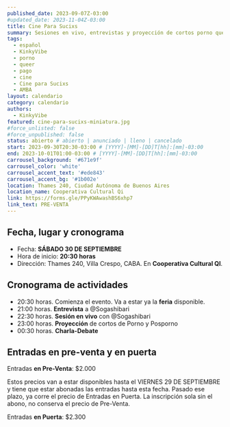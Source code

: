 ```yaml
---
published_date: 2023-09-07Z-03:00
#updated_date: 2023-11-04Z-03:00
title: Cine Para Sucixs
summary: Sesiones en vivo, entrevistas y proyección de cortos porno queer-lgtb. Venite a ver cine sucio y mojarte con nosotres.
tags:
  - español
  - KinkyVibe
  - porno
  - queer
  - pago
  - cine
  - Cine para Sucixs
  - AMBA
layout: calendario
category: calendario
authors:
  - KinkyVibe
featured: cine-para-sucixs-miniatura.jpg
#force_unlisted: false
#force_unpublished: false
status: abierto # abierto | anunciado | lleno | cancelado
start: 2023-09-30T20:30-03:00 # [YYYY]-[MM]-[DD]T[hh]:[mm]-03:00
end: 2023-10-01T01:00-03:00 # [YYYY]-[MM]-[DD]T[hh]:[mm]-03:00
carrousel_background: '#671e9f'
carrousel_color: 'white'
carrousel_accent_text: '#ede843'
carrousel_accent_bg: '#1b002e'
location: Thames 240, Ciudad Autónoma de Buenos Aires
location_name: Cooperativa Cultural Qi
link: https://forms.gle/PPyKWAwashBS6xhp7
link_text: PRE-VENTA
---
```


<!-- <div class="col-2"> -->
<!-- <img src="{pag1}" alt="" /> -->
<!-- <img src="{pag2}" alt="" /> -->
<!-- </div> -->

## Fecha, lugar y cronograma

- Fecha: **SÁBADO 30 DE SEPTIEMBRE**
- Hora de inicio: **20:30 horas**
- Dirección: Thames 240, Villa Crespo, CABA. En **Cooperativa Cultural QI**.

## Cronograma de actividades

- 20:30 horas. Comienza el evento. Va a estar ya la **feria** disponible.
- 21:00 horas. **Entrevista** a @Sogashibari
- 22:30 horas. **Sesión en vivo** con @Sogashibari
- 23:00 horas. **Proyección** de cortos de Porno y Posporno
- 00:30 horas. **Charla-Debate**

## Entradas en pre-venta y en puerta

Entradas **en Pre-Venta**: $2.000

Estos precios van a estar disponibles hasta el VIERNES 29 DE SEPTIEMBRE y tiene que estar abonadas las entradas hasta esta fecha. Pasado ese plazo, ya corre el precio de Entradas en Puerta. La inscripción sola sin el abono, no conserva el precio de Pre-Venta.

Entradas **en Puerta**: $2.300

<style>
    a {
      color: #222;
      /* text-decoration: none; */
      text-decoration-color: var(--1);
    }
</style>
